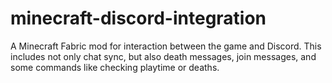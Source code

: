 # minecraft-discord-integration

A Minecraft Fabric mod for interaction between the game and Discord.
This includes not only chat sync, but also death messages, join messages, and some commands like checking playtime or deaths.

